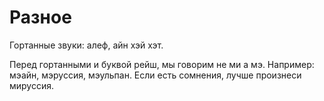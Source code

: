 # Разное

Гортанные звуки: алеф, айн хэй хэт.

Перед гортанными и буквой рейш, мы говорим не ми а мэ. Например: мэайн, мэруссия, мэульпан. Если есть сомнения, лучше произнеси мируссия.

